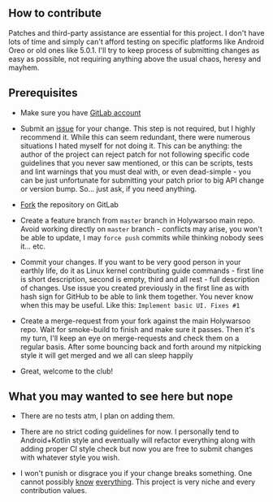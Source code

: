 How to contribute
-----------------

Patches and third-party assistance are essential for this project. I don't have lots of time
and simply can't afford testing on specific platforms like Android Oreo or old ones like 5.0.1.
I'll try to keep process of submitting changes as easy as possible, not requiring anything above the usual
chaos, heresy and mayhem.

Prerequisites
-------------

* Make sure you have [GitLab account](https://gitlab.com/users/sign_in#register-pane)

* Submit an [issue](https://gitlab.com/Kanedias/holywarsoo-android/issues/new?issue) for your change. This step is not required, but I highly recommend it.
  While this can seem redundant, there were numerous situations I hated myself for not
  doing it. This can be anything: the author of the project can reject patch for not
  following specific code guidelines that you never saw mentioned, or this can be scripts,
  tests and lint warnings that you must deal with, or even dead-simple - you can be just
  unfortunate for submitting your patch prior to big API change or version bump.
  So... just ask, if you need anything.

* [Fork](https://gitlab.com/Kanedias/holywarsoo-android/forks/new) the repository on GitLab

* Create a feature branch from `master` branch in Holywarsoo main repo. Avoid working
  directly on `master` branch - conflicts may arise, you won't be able to update,
  I may `force push` commits while thinking nobody sees it... etc.

* Commit your changes. If you want to be very good person in your earthly life,
  do it as Linux kernel contributing guide commands - first line is short
  description, second is empty, third and all rest - full description of
  changes. Use issue you created previously in the first line as with hash sign
  for GitHub to be able to link them together. You never know when this may be
  useful. Like this: `Implement basic UI. Fixes #1`

* Create a merge-request from your fork against the main Holywarsoo repo. Wait for
  smoke-build to finish and make sure it passes. Then it's my turn, I'll keep an eye
  on merge-requests and check them on a regular basis. After some bouncing back and
  forth around my nitpicking style it will get merged and we all can sleep happily

* Great, welcome to the club!

What you may wanted to see here but nope
--------------------------------------

* There are no tests atm, I plan on adding them.

* There are no strict coding guidelines for now. I personally tend to Android+Kotlin style
  and eventually will refactor everything along with adding proper CI style check
  but now you are free to submit changes with whatever style you wish.

* I won't punish or disgrace you if your change breaks something. One cannot
  possibly [know](https://lkml.org/lkml/2004/12/20/255) [everything](http://catb.org/esr/writings/unix-koans/zealot.html). This project is very niche and every
  contribution values.


